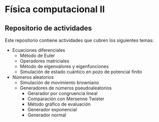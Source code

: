 # Física computacional II
## Repositorio de actividades

Este repositorio contiene actividades que cubren los siguientes temas:
- Ecuaciones diferenciales
  + Método de Euler
  + Operadores matriciales
  + Método de eigenvalores y eigenfunciones
  + Simulación de estado cuántico en pozo de potencial finito
- Números aleatorios
  + Simulación de movimiento browniano
  + Generadores de números pseudoaleatorios
    - Gerarador por congruencia lineal
    - Comparación con Mersenne Twister
    - Método gráfico de evaluación
    - Generador exponencial
    - Generador normal

